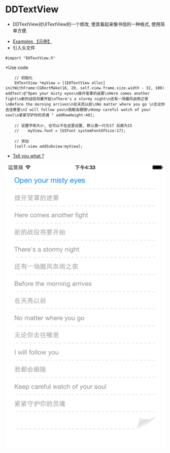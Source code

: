 # DDTextView
- DDTextView对UITextView的一个修改, 使其看起来像书信的一种格式, 使用简单方便.

* [Examples 【示例】](#Examples)
* 引入头文件
```objc
#import "EHTextView.h"
```
*Use code
```objc
    // 初始化
    EHTextView *myView = [[EHTextView alloc] initWithFrame:CGRectMake(16, 20, self.view.frame.size.width - 32, 100) addText:@"Open your misty eyes\n拨开笼罩的迷雾\nHere comes another fight\n新的战役将要开始\nThere's a stormy night\n还有一场腥风血雨之夜\nBefore the morning arrives\n在天亮以前\nNo matter where you go \n无论你去往哪里\nI will follow you\n我都会跟随\nKeep careful watch of your soul\n紧紧守护你的灵魂 " addRowHeight:40];
    
    // 设置字体大小, 也可以不在这里设置, 默认第一行为17 后面为15
    //    myView.font = [UIFont systemFontOfSize:17];
    
    // 添加
    [self.view addSubview:myView];
 ```
* [Tell you what ?](#Examples)

![fscalendar---headeralpha](https://github.com/Mill0/DDTextView/blob/master/DDTextView/Images.xcassets/DDTextView.imageset/DDTextView%402x-1.png)
